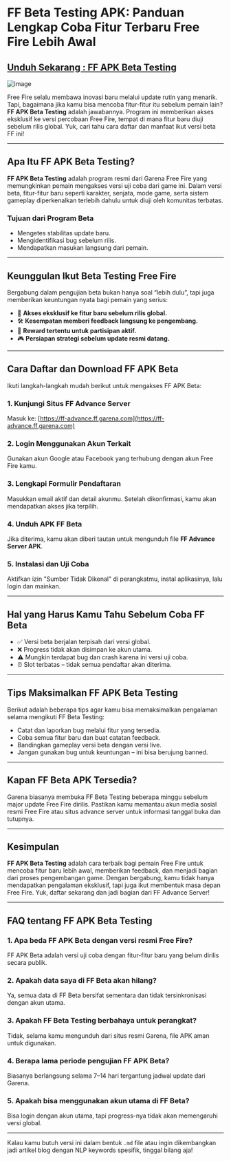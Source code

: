 # FF Beta Testing APK: Panduan Lengkap Coba Fitur Terbaru Free Fire Lebih Awal

## [Unduh Sekarang : FF APK Beta Testing](https://tinyurl.com/ykj7sv3z)

![image](https://github.com/user-attachments/assets/2053b4a5-c740-4420-a8c1-e46f6a46372c)

Free Fire selalu membawa inovasi baru melalui update rutin yang menarik. Tapi, bagaimana jika kamu bisa mencoba fitur-fitur itu sebelum pemain lain? **FF APK Beta Testing** adalah jawabannya. Program ini memberikan akses eksklusif ke versi percobaan Free Fire, tempat di mana fitur baru diuji sebelum rilis global. Yuk, cari tahu cara daftar dan manfaat ikut versi beta FF ini!

---

## Apa Itu FF APK Beta Testing?

**FF APK Beta Testing** adalah program resmi dari Garena Free Fire yang memungkinkan pemain mengakses versi uji coba dari game ini. Dalam versi beta, fitur-fitur baru seperti karakter, senjata, mode game, serta sistem gameplay diperkenalkan terlebih dahulu untuk diuji oleh komunitas terbatas.

### Tujuan dari Program Beta
- Mengetes stabilitas update baru.
- Mengidentifikasi bug sebelum rilis.
- Mendapatkan masukan langsung dari pemain.

---

## Keunggulan Ikut Beta Testing Free Fire

Bergabung dalam pengujian beta bukan hanya soal “lebih dulu”, tapi juga memberikan keuntungan nyata bagi pemain yang serius:

- 🧪 **Akses eksklusif ke fitur baru sebelum rilis global.**
- 🛠️ **Kesempatan memberi feedback langsung ke pengembang.**
- 🎁 **Reward tertentu untuk partisipan aktif.**
- 🎮 **Persiapan strategi sebelum update resmi datang.**

---

## Cara Daftar dan Download FF APK Beta

Ikuti langkah-langkah mudah berikut untuk mengakses FF APK Beta:

### 1. Kunjungi Situs FF Advance Server
Masuk ke: [https://ff-advance.ff.garena.com](https://ff-advance.ff.garena.com)

### 2. Login Menggunakan Akun Terkait
Gunakan akun Google atau Facebook yang terhubung dengan akun Free Fire kamu.

### 3. Lengkapi Formulir Pendaftaran
Masukkan email aktif dan detail akunmu. Setelah dikonfirmasi, kamu akan mendapatkan akses jika terpilih.

### 4. Unduh APK FF Beta
Jika diterima, kamu akan diberi tautan untuk mengunduh file **FF Advance Server APK**.

### 5. Instalasi dan Uji Coba
Aktifkan izin "Sumber Tidak Dikenal" di perangkatmu, instal aplikasinya, lalu login dan mainkan.

---

## Hal yang Harus Kamu Tahu Sebelum Coba FF Beta

- ✅ Versi beta berjalan terpisah dari versi global.
- ❌ Progress tidak akan disimpan ke akun utama.
- ⚠️ Mungkin terdapat bug dan crash karena ini versi uji coba.
- ⏰ Slot terbatas – tidak semua pendaftar akan diterima.

---

## Tips Maksimalkan FF APK Beta Testing

Berikut adalah beberapa tips agar kamu bisa memaksimalkan pengalaman selama mengikuti FF Beta Testing:

- Catat dan laporkan bug melalui fitur yang tersedia.
- Coba semua fitur baru dan buat catatan feedback.
- Bandingkan gameplay versi beta dengan versi live.
- Jangan gunakan bug untuk keuntungan – ini bisa berujung banned.

---

## Kapan FF Beta APK Tersedia?

Garena biasanya membuka FF Beta Testing beberapa minggu sebelum major update Free Fire dirilis. Pastikan kamu memantau akun media sosial resmi Free Fire atau situs advance server untuk informasi tanggal buka dan tutupnya.

---

## Kesimpulan

**FF APK Beta Testing** adalah cara terbaik bagi pemain Free Fire untuk mencoba fitur baru lebih awal, memberikan feedback, dan menjadi bagian dari proses pengembangan game. Dengan bergabung, kamu tidak hanya mendapatkan pengalaman eksklusif, tapi juga ikut membentuk masa depan Free Fire. Yuk, daftar sekarang dan jadi bagian dari FF Advance Server!

---

## FAQ tentang FF APK Beta Testing

### 1. Apa beda FF APK Beta dengan versi resmi Free Fire?
FF APK Beta adalah versi uji coba dengan fitur-fitur baru yang belum dirilis secara publik.

### 2. Apakah data saya di FF Beta akan hilang?
Ya, semua data di FF Beta bersifat sementara dan tidak tersinkronisasi dengan akun utama.

### 3. Apakah FF Beta Testing berbahaya untuk perangkat?
Tidak, selama kamu mengunduh dari situs resmi Garena, file APK aman untuk digunakan.

### 4. Berapa lama periode pengujian FF APK Beta?
Biasanya berlangsung selama 7–14 hari tergantung jadwal update dari Garena.

### 5. Apakah bisa menggunakan akun utama di FF Beta?
Bisa login dengan akun utama, tapi progress-nya tidak akan memengaruhi versi global.

---

Kalau kamu butuh versi ini dalam bentuk `.md` file atau ingin dikembangkan jadi artikel blog dengan NLP keywords spesifik, tinggal bilang aja!
